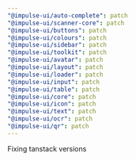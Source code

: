 ```yaml
---
"@impulse-ui/auto-complete": patch
"@impulse-ui/scanner-core": patch
"@impulse-ui/buttons": patch
"@impulse-ui/colours": patch
"@impulse-ui/sidebar": patch
"@impulse-ui/toolkit": patch
"@impulse-ui/avatar": patch
"@impulse-ui/layout": patch
"@impulse-ui/loader": patch
"@impulse-ui/input": patch
"@impulse-ui/table": patch
"@impulse-ui/core": patch
"@impulse-ui/icon": patch
"@impulse-ui/text": patch
"@impulse-ui/ocr": patch
"@impulse-ui/qr": patch
---
```


Fixing tanstack versions
